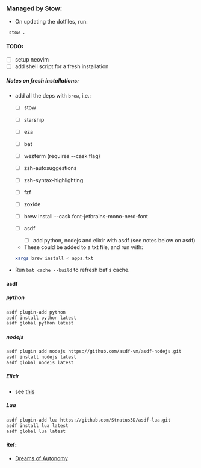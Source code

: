 ### Managed by Stow:

- On updating the dotfiles, run:

```sh
 stow .
```

#### TODO:

- [ ] setup neovim
- [ ] add shell script for a fresh installation

##### Notes on fresh installations:

- add all the deps with `brew`, i.e.:

  - [ ] stow
  - [ ] starship
  - [ ] eza
  - [ ] bat
  - [ ] wezterm (requires --cask flag)
  - [ ] zsh-autosuggestions
  - [ ] zsh-syntax-highlighting
  - [ ] fzf
  - [ ] zoxide
  - [ ] brew install --cask font-jetbrains-mono-nerd-font
  - [ ] asdf

    - [ ] add python, nodejs and elixir with asdf (see notes below on asdf)

  - These could be added to a txt file, and run with:

  ```sh
  xargs brew install < apps.txt
  ```

- Run `bat cache --build` to refresh bat's cache.

#### asdf

##### python

```sh
asdf plugin-add python
asdf install python latest
asdf global python latest
```

##### nodejs

```sh
asdf plugin add nodejs https://github.com/asdf-vm/asdf-nodejs.git
asdf install nodejs latest
asdf global nodejs latest
```

##### Elixir

- see [this](https://gigalixir.com/blog/a-beginners-guide-to-installing-elixir-with-asdf/)

##### Lua

```sh
asdf plugin-add lua https://github.com/Stratus3D/asdf-lua.git
asdf install lua latest
asdf global lua latest
```

#### Ref:

- [Dreams of Autonomy](https://www.youtube.com/watch?v=y6XCebnB9gs)
